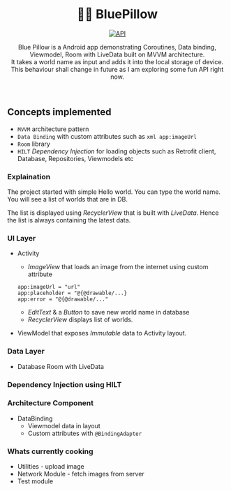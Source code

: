 <h1 align="center">🧙‍♀️ BluePillow </h1>

<p align="center">
  <a href="https://android-arsenal.com/api?level=24"><img alt="API" src="https://img.shields.io/badge/API-24%2B-brightgreen.svg?style=flat"/></a>
  </p>
<p align="center"> 
Blue Pillow is a Android app demonstrating Coroutines, Data binding, Viewmodel, Room with LiveData built on MVVM architecture. 
  </br>
It takes a world name as input and adds it into the local storage of device. This behaviour shall change in future as I am exploring some fun API right now.
</p>
</br>

## Concepts implemented

* `MVVM` architecture pattern
* `Data Binding` with custom attributes such as ```xml app:imageUrl```
* `Room` library
* `HILT` *Dependency Injection* for loading objects such as Retrofit client, Database, Repositories, Viewmodels etc

 
### Explaination

The project started with simple Hello world. You can type the world name. You will see a list of worlds that are in DB.

The list is displayed using *RecyclerView* that is built with *LiveData*. Hence the list is always containing the latest data.


### UI Layer
* Activity 
  - *ImageView* that loads an image from the internet using custom attribute 
  ```
  app:imageUrl = "url"
  app:placeholder = "@{@drawable/...}
  app:error = "@{@drawable/..." 
  ``` 
  - *EditText* & a *Button* to save new world name in database 
  - *RecyclerView* displays list of worlds.
  
* ViewModel that exposes *Immutable* data to Activity layout.

### Data Layer
* Database Room with LiveData

### Dependency Injection using HILT

### Architecture Component
* DataBinding 
  - Viewmodel data in layout
  - Custom attributes with `@BindingAdapter`

### Whats currently cooking
* Utilities - upload image
* Network Module - fetch images from server
* Test module
